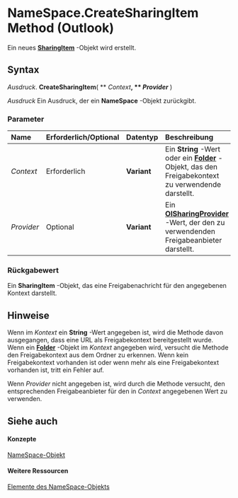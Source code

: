 
# NameSpace.CreateSharingItem Method (Outlook)

Ein neues  **[SharingItem](63dd3451-44f3-7cc4-c6e2-7dad5835a7d2.md)** -Objekt wird erstellt.


## Syntax

 _Ausdruck_. **CreateSharingItem**( ** _Context_**, ** _Provider_** )

 _Ausdruck_ Ein Ausdruck, der ein **NameSpace** -Objekt zurückgibt.


### Parameter



|**Name**|**Erforderlich/Optional**|**Datentyp**|**Beschreibung**|
|:-----|:-----|:-----|:-----|
| _Context_|Erforderlich|**Variant**|Ein  **String** -Wert oder ein **[Folder](3cf6cda8-6d70-666e-2643-9d9c5b9cacfc.md)** -Objekt, das den Freigabekontext zu verwendende darstellt.|
| _Provider_|Optional|**Variant**|Ein  **[OlSharingProvider](b42c20dc-e90d-264b-38d7-686cd74a547f.md)** -Wert, der den zu verwendenden Freigabeanbieter darstellt.|

### Rückgabewert

Ein  **SharingItem** -Objekt, das eine Freigabenachricht für den angegebenen Kontext darstellt.


## Hinweise

Wenn im  _Kontext_ ein **String** -Wert angegeben ist, wird die Methode davon ausgegangen, dass eine URL als Freigabekontext bereitgestellt wurde. Wenn ein **[Folder](3cf6cda8-6d70-666e-2643-9d9c5b9cacfc.md)** -Objekt im _Kontext_ angegeben wird, versucht die Methode den Freigabekontext aus dem Ordner zu erkennen. Wenn kein Freigabekontext vorhanden ist oder wenn mehr als eine Freigabekontext vorhanden ist, tritt ein Fehler auf.

Wenn  _Provider_ nicht angegeben ist, wird durch die Methode versucht, den entsprechenden Freigabeanbieter für den in _Context_ angegebenen Wert zu verwenden.


## Siehe auch


#### Konzepte


[NameSpace-Objekt](f0dcaa19-07f5-5d42-a3bf-2e42b7885644.md)
#### Weitere Ressourcen


[Elemente des NameSpace-Objekts](http://msdn.microsoft.com/library/d7a978a3-a2c8-6195-c5f8-af8773500456%28Office.15%29.aspx)